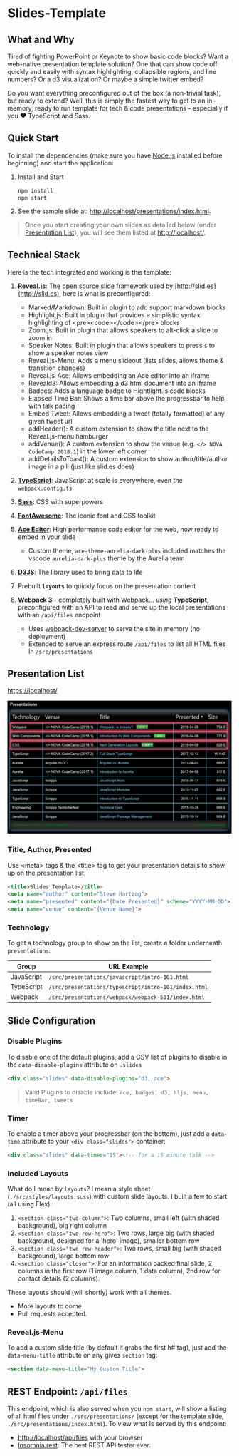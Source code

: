 # Slides-Template

## What and Why
Tired of fighting PowerPoint or Keynote to show basic code blocks? Want a web-native presentation
template solution? One that can show code off quickly and easily with syntax highlighting,
collapsible regions, and line numbers? Or a d3 visualization? Or maybe a simple twitter embed?

Do you want everything preconfigured out of the box (a non-trivial task), but ready to extend?
Well, this is simply the fastest way to get to an in-memory, ready to run template for
tech & code presentations - especially if you :heart: TypeScript and Sass.

## Quick Start

To install the dependencies (make sure you have [Node.js](https://nodejs.org) installed before beginning) and start the application:

1. Install and Start
    ```shell
    npm install
    npm start
    ```
1. See the sample slide at: [http://localhost/presentations/index.html](http://localhost/presentations/index.html).

> Once you start creating your own slides as detailed below (under [Presentation List](#Presentation-List)), you will see them listed at [http://localhost/](http://localhost/).

## Technical Stack

Here is the tech integrated and working is this template:

1. **[Reveal.js](https://revealjs.com/#/)**: The open source slide framework used by [http://slid.es](http://slid.es), here is what is preconfigured:
    - Marked/Markdown: Built in plugin to add support markdown blocks
    - Highlight.js: Built in plugin that provides a simplistic syntax highlighting of &lt;pre&gt;&lt;code&gt;&lt;/code&gt;&lt;/pre&gt; blocks
    - Zoom.js: Built in plugin that allows speakers to alt-click a slide to zoom in
    - Speaker Notes: Built in plugin that allows speakers to press `s` to show a speaker notes view
    - Reveal.js-Menu: Adds a menu slideout (lists slides, allows theme & transition changes)
    - Reveal.js-Ace: Allows embedding an Ace editor into an iframe
    - Reveald3: Allows embedding a d3 html document into an iframe
    - Badges: Adds a language badge to Hightlight.js code blocks
    - Elapsed Time Bar: Shows a time bar above the progressbar to help with talk pacing
    - Embed Tweet: Allows embedding a tweet (totally formatted) of any given tweet url
    - addHeader(): A custom extension to show the title next to the Reveal.js-menu hamburger
    - addVenue(): A custom extension to show the venue (e.g. `</> NOVA CodeCamp 2018.1`) in the lower left corner
    - addDetailsToToast(): A custom extension to show author/title/author image in a pill (just like slid.es does)

1. **[TypeScript](https://www.typescriptlang.org/)**: JavaScript at scale is everywhere, even the `webpack.config.ts`
1. **[Sass](http://sass-lang.com/)**: CSS with superpowers
1. **[FontAwesome](http://fontawesome.io/)**: The iconic font and CSS toolkit
1. **[Ace Editor](https://ace.c9.io/)**: High performance code editor for the web, now ready to embed in your slide
   - Custom theme,  `ace-theme-aurelia-dark-plus` included matches the vscode `aurelia-dark-plus` theme by the Aurelia team
1. **[D3JS](https://d3js.org/)**: The library used to bring data to life
1. Prebuilt **`layouts`** to quickly focus on the presentation content
1. **[Webpack 3](https://webpack.js.org/)** - completely built with Webpack... *using* **TypeScript**, preconfigured with an API to
   read and serve up the local presentations with an `/api/files` endpoint
   - Uses [webpack-dev-server](https://github.com/webpack/webpack-dev-server) to serve the site in memory (no deployment)
   - Extended to serve an express route `/api/files` to list all HTML files in `/src/presentations`

## Presentation List

[https://localhost/](https://localhost/)

![Presentation List](./src/images/presentation-list.png)

### Title, Author, Presented

Use &lt;meta&gt; tags & the &lt;title&gt; tag to get your presentation details to show up on the presentation list.

```html
<title>Slides Template</title>
<meta name="author" content="Steve Hartzog">
<meta name="presented" content="{Date Presented}" scheme="YYYY-MM-DD">
<meta name="venue" content="{Venue Name}">
```

### Technology

To get a technology group to show on the list, create a folder underneath `presentations`:

Group | URL Example
----- | ---
JavaScript | `/src/presentations/javascript/intro-101.html`
TypeScript | `/src/presentations/typescript/intro-101/index.html`
Webpack | `/src/presentations/webpack/webpack-501/index.html`


## Slide Configuration

### Disable Plugins

To disable one of the default plugins, add a CSV list of plugins to disable in
the `data-disable-plugins` attribute on `.slides`

```html
<div class="slides" data-disable-plugins="d3, ace">
```

> Valid Plugins to disable include: `ace, badges, d3, hljs, menu, timeBar, tweets`

### Timer

To enable a timer above your progressbar (on the bottom), just add a `data-time` attribute to your `<div class="slides">` container:

```html
<div class="slides" data-timer="15"><!-- for a 15 minute talk -->
```

### Included Layouts

What do I mean by `layouts`? I mean a style sheet (`./src/styles/layouts.scss`) with
custom slide layouts. I built a few to start (all using Flex):

1. `<section class="two-column">`: Two columns, small left (with shaded background), big right column
1. `<section class="two-row-hero">`: Two rows, large big (with shaded background, designed for a 'hero' image), smaller bottom row
1. `<section class="two-row-header">`: Two rows, small big (with shaded background), large bottom row
1. `<section class="closer">`: For an information packed final slide, 2 columns in the first row (1 image column, 1 data column), 2nd row for contact details (2 columns).

These layouts should (will shortly) work with all themes.

- More layouts to come.
- Pull requests accepted.

### Reveal.js-Menu

To add a custom slide title (by default it grabs the first h# tag), just add the
`data-menu-title` attribute on any gives `section` tag:

```html
<section data-menu-title="My Custom Title">
```

## REST Endpoint: `/api/files`

This endpoint, which is also served when you `npm start`, will show a listing of all html
files under `./src/presentations/` (except for the template slide, `./src/presentations/index.html`). 
To view what is served by this endpoint:

  - [http://localhost/api/files](http://localhost/api/files) with your browser
  - [Insomnia.rest](https://insomnia.rest/): The best REST API tester ever.